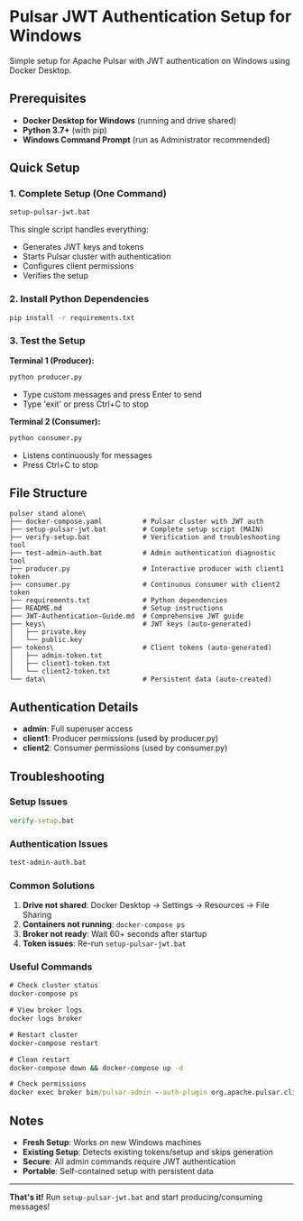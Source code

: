 # Pulsar JWT Authentication Setup for Windows

Simple setup for Apache Pulsar with JWT authentication on Windows using Docker Desktop.

## Prerequisites

- **Docker Desktop for Windows** (running and drive shared)
- **Python 3.7+** (with pip)
- **Windows Command Prompt** (run as Administrator recommended)

## Quick Setup

### 1. Complete Setup (One Command)
```cmd
setup-pulsar-jwt.bat
```
This single script handles everything:
- Generates JWT keys and tokens
- Starts Pulsar cluster with authentication
- Configures client permissions
- Verifies the setup

### 2. Install Python Dependencies
```cmd
pip install -r requirements.txt
```

### 3. Test the Setup
**Terminal 1 (Producer):**
```cmd
python producer.py
```
- Type custom messages and press Enter to send
- Type 'exit' or press Ctrl+C to stop

**Terminal 2 (Consumer):**
```cmd
python consumer.py
```
- Listens continuously for messages
- Press Ctrl+C to stop

## File Structure
```
pulser stand alone\
├── docker-compose.yaml          # Pulsar cluster with JWT auth
├── setup-pulsar-jwt.bat         # Complete setup script (MAIN)
├── verify-setup.bat             # Verification and troubleshooting tool
├── test-admin-auth.bat          # Admin authentication diagnostic tool
├── producer.py                  # Interactive producer with client1 token
├── consumer.py                  # Continuous consumer with client2 token
├── requirements.txt             # Python dependencies
├── README.md                    # Setup instructions
├── JWT-Authentication-Guide.md  # Comprehensive JWT guide
├── keys\                        # JWT keys (auto-generated)
│   ├── private.key
│   └── public.key
├── tokens\                      # Client tokens (auto-generated)
│   ├── admin-token.txt
│   ├── client1-token.txt
│   └── client2-token.txt
└── data\                        # Persistent data (auto-created)
```

## Authentication Details

- **admin**: Full superuser access
- **client1**: Producer permissions (used by producer.py)
- **client2**: Consumer permissions (used by consumer.py)

## Troubleshooting

### Setup Issues
```cmd
verify-setup.bat
```

### Authentication Issues
```cmd
test-admin-auth.bat
```

### Common Solutions
1. **Drive not shared**: Docker Desktop → Settings → Resources → File Sharing
2. **Containers not running**: `docker-compose ps`
3. **Broker not ready**: Wait 60+ seconds after startup
4. **Token issues**: Re-run `setup-pulsar-jwt.bat`

### Useful Commands
```cmd
# Check cluster status
docker-compose ps

# View broker logs
docker logs broker

# Restart cluster
docker-compose restart

# Clean restart
docker-compose down && docker-compose up -d

# Check permissions
docker exec broker bin/pulsar-admin --auth-plugin org.apache.pulsar.client.impl.auth.AuthenticationToken --auth-params "file:///pulsar/tokens/admin-token.txt" namespaces permissions public/default
```

## Notes

- **Fresh Setup**: Works on new Windows machines
- **Existing Setup**: Detects existing tokens/setup and skips generation
- **Secure**: All admin commands require JWT authentication
- **Portable**: Self-contained setup with persistent data

---

**That's it!** Run `setup-pulsar-jwt.bat` and start producing/consuming messages!